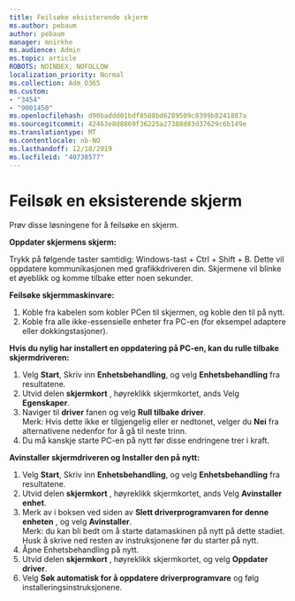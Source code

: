 ```yaml
---
title: Feilsøke eksisterende skjerm
ms.author: pebaum
author: pebaum
manager: mnirkhe
ms.audience: Admin
ms.topic: article
ROBOTS: NOINDEX, NOFOLLOW
localization_priority: Normal
ms.collection: Adm_O365
ms.custom:
- "3454"
- "9001450"
ms.openlocfilehash: d90baddd01bdf8508bd6289509c8399b8241887a
ms.sourcegitcommit: 42463e8d8869f36225a27388d83d37629c6b149e
ms.translationtype: MT
ms.contentlocale: nb-NO
ms.lasthandoff: 12/18/2019
ms.locfileid: "40738577"
---
```

# <a name="troubleshoot-an-existing-monitor"></a>Feilsøk en eksisterende skjerm

Prøv disse løsningene for å feilsøke en skjerm. 

**Oppdater skjermens skjerm:**

Trykk på følgende taster samtidig: Windows-tast + Ctrl + Shift + B. Dette vil oppdatere kommunikasjonen med grafikkdriveren din. Skjermene vil blinke et øyeblikk og komme tilbake etter noen sekunder.

**Feilsøke skjermmaskinvare:**

1. Koble fra kabelen som kobler PCen til skjermen, og koble den til på nytt.
2. Koble fra alle ikke-essensielle enheter fra PC-en (for eksempel adaptere eller dokkingstasjoner).

**Hvis du nylig har installert en oppdatering på PC-en, kan du rulle tilbake skjermdriveren:**

1. Velg **Start**, Skriv inn **Enhetsbehandling**, og velg **Enhetsbehandling** fra resultatene.
2. Utvid delen **skjermkort** , høyreklikk skjermkortet, ands Velg **Egenskaper**.
3. Naviger til **driver** fanen og velg **Rull tilbake driver**. <br>
Merk: Hvis dette ikke er tilgjengelig eller er nedtonet, velger du **Nei** fra alternativene nedenfor for å gå til neste trinn.
4. Du må kanskje starte PC-en på nytt før disse endringene trer i kraft.

**Avinstaller skjermdriveren og Installer den på nytt:**

1. Velg **Start**, Skriv inn **Enhetsbehandling**, og velg **Enhetsbehandling** fra resultatene.
2. Utvid delen **skjermkort** , høyreklikk skjermkortet, ands Velg **Avinstaller enhet**. 
3. Merk av i boksen ved siden av **Slett driverprogramvaren for denne enheten** , og velg **Avinstaller**.<br>
Merk: du kan bli bedt om å starte datamaskinen på nytt på dette stadiet. Husk å skrive ned resten av instruksjonene før du starter på nytt.
4. Åpne Enhetsbehandling på nytt.
5. Utvid delen **skjermkort** , høyreklikk skjermkortet, og velg **Oppdater driver**.
6. Velg **Søk automatisk for å oppdatere driverprogramvare** og følg installeringsinstruksjonene.
